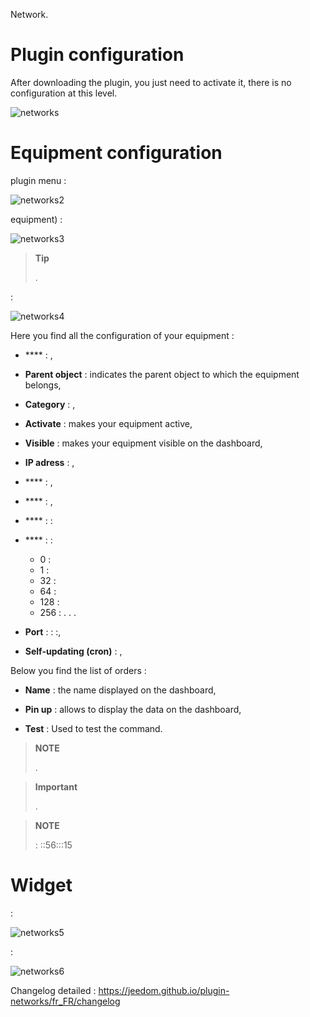 
Network.

Plugin configuration 
=======================

After downloading the plugin, you just need to activate it,
there is no configuration at this level.

![networks](../images/networks.PNG)

Equipment configuration 
=============================


plugin menu :

![networks2](../images/networks2.PNG)


equipment) :

![networks3](../images/networks3.PNG)

> **Tip**
>
> 
> 
> .

 :

![networks4](../images/networks4.PNG)

Here you find all the configuration of your equipment :

-   **** : ,

-   **Parent object** : indicates the parent object to which the equipment belongs,

-   **Category** : ,

-   **Activate** : makes your equipment active,

-   **Visible** : makes your equipment visible on the dashboard,

-   **IP adress** : ,

-   **** : ,

-   **** : ,

-   **** :  : 
    
-   **** :  : 
    - 0 : 
    - 1 : 
    - 32 : 
    - 64 : 
    - 128 : 
    - 256 : 
. . .

-   **Port** :  : :,

-   **Self-updating (cron)** : ,

Below you find the list of orders :

-   **Name** : the name displayed on the dashboard,

-   **Pin up** : allows to display the data on the dashboard,

-   **Test** : Used to test the command.

> **NOTE**
>
> .

> **Important**
>
> 
> .

> **NOTE**
>
>  : ::56:::15

Widget 
=======

 :

![networks5](../images/networks5.PNG)

 :

![networks6](../images/networks6.PNG)

Changelog detailed :
<https://jeedom.github.io/plugin-networks/fr_FR/changelog>
